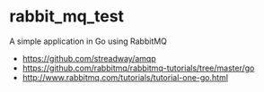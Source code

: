 # rabbit_mq_test
A simple application in Go using RabbitMQ


- https://github.com/streadway/amqp
- https://github.com/rabbitmq/rabbitmq-tutorials/tree/master/go
- http://www.rabbitmq.com/tutorials/tutorial-one-go.html
